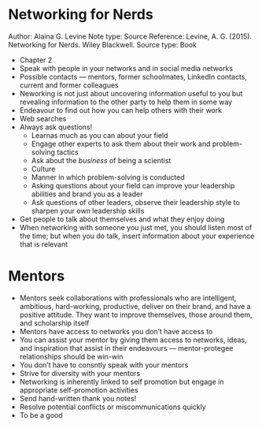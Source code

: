 # Networking for Nerds

Author: Alaina G. Levine
Note type: Source
Reference: Levine, A. G. (2015). Networking for Nerds. Wiley Blackwell.
Source type: Book

- Chapter 2
- Speak with people in your networks and in social media networks
- Possible contacts — mentors, former schoolmates, LinkedIn contacts, current and former colleagues
- Neworking is not just about uncovering information useful to you but revealing information to the other party to help them in some way
- Endeavour to find out how you can help others with their work
- Web searches
- Always ask questions!
    - Learnas much as you can about your field
    - Engage other experts to ask them about their work and problem-solving tactics
    - Ask about the *business* of being a scientist
    - Culture
    - Manner in which problem-solving is conducted
    - Asking questions about your field can improve your leadership abilities and brand you as a leader
    - Ask questions of other leaders, observe their leadership style to sharpen your own leadership skills
- Get people to talk about themselves and what they enjoy doing
- When networking with someone you just met, you should listen most of the time; but when you do talk, insert information about your experience that is relevant

# Mentors

- Mentors seek collaborations with professionals who are intelligent, ambitious, hard-working, productive, deliver on their brand, and have a positive attitude. They want to improve themselves, those around them, and scholarship itself
- Mentors have access to networks you don’t have access to
- You can assist your mentor by giving them access to networks, ideas, and inspiration that assist in their endeavours — mentor-protegee relationships should be win-win
- You don’t have to consntly speak with your mentors
- Strive for diversity with your mentors
- Networking is inherently linked to self promotion but engage in appropriate self-promotion activities
- Send hand-written thank you notes!
- Resolve potential conflicts or miscommunications quickly
- To be a good